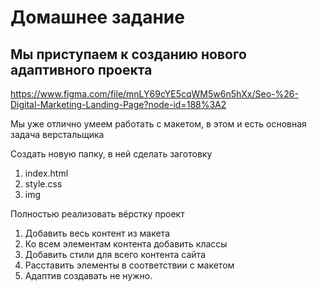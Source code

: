 # Домашнее задание

## Мы приступаем к созданию нового адаптивного проекта

https://www.figma.com/file/mnLY69cYE5cqWM5w6n5hXx/Seo-%26-Digital-Marketing-Landing-Page?node-id=188%3A2 

Мы уже отлично умеем работать с макетом, в этом и есть основная задача верстальщика

Создать новую папку, в ней сделать заготовку
1.	index.html
2.	style.css
3.	img

Полностью реализовать вёрстку проект

1.	Добавить весь контент из макета
2.	Ко всем элементам контента добавить классы
3.	Добавить стили для всего контента сайта
4.	Расставить элементы в соответствии с макетом
5.	Адаптив создавать не нужно. 

